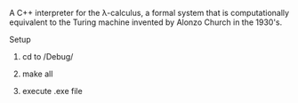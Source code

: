 A C++ interpreter for the λ-calculus, a formal system that is computationally equivalent to the Turing machine invented by Alonzo Church in the 1930's.

Setup

1. cd to /Debug/

2. make all

3. execute .exe file
